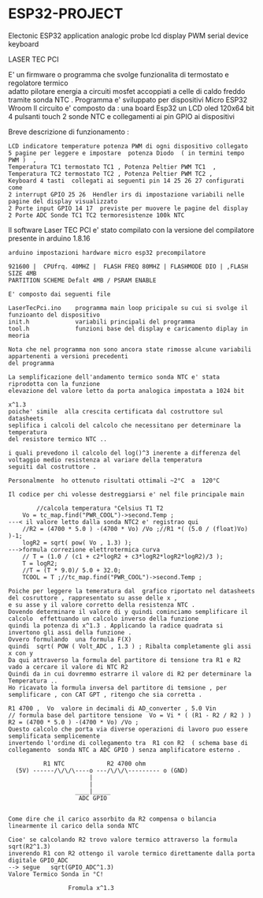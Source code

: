 # ESP32-PROJECT
Electonic ESP32 application  analogic probe lcd display PWM serial device keyboard 

LASER TEC PCI 

  E' un firmware o programma che svolge funzionalita di termostato e regolatore termico  
  adatto pilotare  energia a circuiti mosfet accoppiati a celle di caldo freddo 
  tramite sonda NTC .
  Programma e' sviluppato per dispositivi Micro ESP32 Wroom 
  Il circuito  e' composto da :
  una board Esp32 un LCD oled 120x64 bit 
  4 pulsanti touch 2 sonde NTC e collegamenti ai pin GPIO ai dispositivi  

Breve descrizione di funzionamento :

    LCD indicatore temperature potenza PWM di ogni dispositivo collegato
    5 pagine per leggere e impostare  potenza Diodo  ( in termini tempo PWM )  ,
    Temperatura TC1 termostato TC1 , Potenza Peltier PWM TC1  , Temperatura TC2 termostato TC2 , Potenza Peltier PWM TC2 , 
    Keyboard 4 tasti  collegati ai seguenti pin 14 25 26 27 configurati come 
    2 interrupt GPIO 25 26  Hendler irs di impostazione variabili nelle pagine del display visualizzato  
    2 Porte input GPIO 14 17  previste per muovere le pagine del display 
    2 Porte ADC Sonde TC1 TC2 termoresistenze 100k NTC 


Il software Laser TEC PCI e' stato compilato con la versione del compilatore presente in arduino 1.8.16 
    
    arduino impostazioni hardware micro esp32 precompilatore 
    
    921600 |  CPUfrq. 40MHZ |  FLASH FREQ 80MHZ | FLASHMODE DIO | ,FLASH SIZE 4MB 
    PARTITION SCHEME Defalt 4MB / PSRAM ENABLE 
    
    E' composto dai seguenti file
    
    LaserTecPci.ino    programma main loop pricipale su cui si svolge il funzioanto del dispositivo   
    init.h             variabili principali del programma
    tool.h             funzioni base del display e caricamento diplay in meoria 

    Nota che nel programma non sono ancora state rimosse alcune variabili appartenenti a versioni precedenti
    del programma 

    La semplificazione dell'andamento termico sonda NTC e' stata riprodotta con la funzione 
    elevazione del valore letto da porta analogica impostata a 1024 bit 
    
    x^1.3
    poiche' simile  alla crescita certificata dal costruttore sul datasheets
    seplifica i calcoli del calcolo che necessitano per determinare la temperatura 
    del resistore termico NTC .. 

    i quali prevedono il calcolo del log()^3 inerente a differenza del voltaggio medio resistenza al variare della temperatura 
    seguiti dal costruttore .

    Personalmente  ho ottenuto risultati ottimali ~2°C  a  120°C  

    Il codice per chi volesse destreggiarsi e' nel file principale main 

            //calcola temperatura °Celsius T1 T2
        Vo = tc_map.find("PWR_COOL")->second.Temp ;                              ---< il valore letto dalla sonda NTC2 e' registrao qui 
        //R2 = (4700 * 5.0 ) -(4700 * Vo) /Vo ;//R1 *( (5.0 / (float)Vo) )-1;   
        logR2 = sqrt( pow( Vo , 1.3) );                                        --->formula correzione elettrotermica curva 
        // T = (1.0 / (c1 + c2*logR2 + c3*logR2*logR2*logR2)/3 );
        T = logR2; 
        //T = (T * 9.0)/ 5.0 + 32.0; 
        TCOOL = T ;//tc_map.find("PWR_COOL")->second.Temp ;

    Poiche per leggere la temeratura dal  grafico riportato nel datasheets del cosruttore , rappresentato su asse delle x , 
    e su asse y il valore corretto della resistenza NTC .
    Dovendo determinare il valore di y quindi cominciamo semplificare il calcolo  effettuando un calcolo inverso della funzione 
    quindi la potenza di x^1.3 . Applicando la radice quadrata si invertono gli assi della funzione .
    Ovvero formulando  una formula F(X) 
    quindi  sqrt( POW ( Volt_ADC , 1.3 ) ; Ribalta completamente gli assi x con y 
    Da qui attraverso la formula del partitore di tensione tra R1 e R2 vado a cercare il valore di NTC R2
    Quindi da in cui dovremmo estrarre il valore di R2 per determinare la Temperatura ..  
    Ho ricavato la formula inversa del partitore di temsione , per semplificare , con CAT GPT , ritengo che sia corretta . 
    
    R1 4700 ,  Vo  valore in decimali di AD_converter , 5.0 Vin
    // formula base del partitore tensione  Vo = Vi * ( (R1 - R2 / R2 ) )
    R2 = (4700 * 5.0 ) -(4700 * Vo) /Vo ;   
    Questo calcolo che porta via diverse operazioni di lavoro puo essere semplificata semplicemente 
    invertendo l'ordine di collegamento tra  R1 con R2  ( schema base di collegamento  sonda NTC a ADC GPIO ) senza amplificatore esterno . 

              R1 NTC            R2 4700 ohm
      (5V) ------/\/\/\----o ---/\/\/\--------- o (GND)
                           |
                           |
                       ____|_____
                        ADC GPIO


    Come dire che il carico assorbito da R2 compensa o bilancia linearmente il carico della sonda NTC 

    Cioe' se calcolando R2 trovo valore termico attraverso la formula  sqrt(R2^1.3)
    inverendo R1 con R2 ottengo il varole termico direttamente dalla porta
    digitale GPIO_ADC 
    --> segue   sqrt(GPIO_ADC^1.3)
    Valore Termico Sonda in °C!
    
                     Fromula x^1.3     



    
    
    
    
    



  



  


